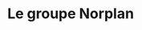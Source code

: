 ---
title: Le groupe Norplan
description: Réseaux sociaux
resume:
  titre: Le groupe Norplan
  court: Réseaux sociaux
identifiant:
slug:
ordre: 7 
image: /img/norplan-reseaux-sociaux.jpg
i18n: fr
draft: true
portfolios:
  - Marketing
  - Réseaux sociaux
link:
  external: true
  url: https://www.hameauchampetre.com/
---